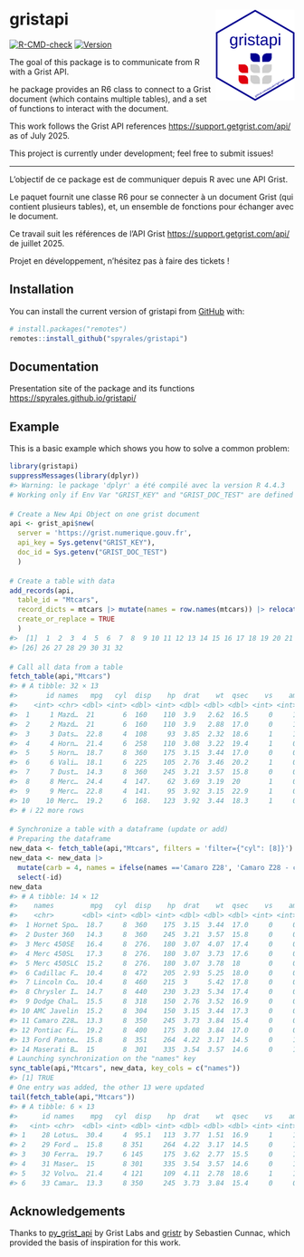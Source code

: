 
<!-- README.md is generated from README.Rmd. Please edit that file -->

# gristapi <img src='man/figures/gristapi_logo.png' align="right" width="139px" />

<!-- badges: start -->

[![R-CMD-check](https://github.com/spyrales/gristapi/actions/workflows/R-CMD-check.yaml/badge.svg)](https://github.com/spyrales/gristapi/actions/workflows/R-CMD-check.yaml)
[![Version](https://img.shields.io/github/r-package/v/spyrales/gristapi?label=Version)](https://github.com/spyrales/gristapi/blob/main/DESCRIPTION)
<!-- badges: end -->

The goal of this package is to communicate from R with a Grist API.

he package provides an R6 class to connect to a Grist document (which
contains multiple tables), and a set of functions to interact with the
document.

This work follows the Grist API references
<https://support.getgrist.com/api/> as of July 2025.

This project is currently under development; feel free to submit issues!

------------------------------------------------------------------------

L’objectif de ce package est de communiquer depuis R avec une API Grist.

Le paquet fournit une classe R6 pour se connecter à un document Grist
(qui contient plusieurs tables), et, un ensemble de fonctions pour
échanger avec le document.

Ce travail suit les références de l’API Grist
<https://support.getgrist.com/api/> de juillet 2025.

Projet en développement, n’hésitez pas à faire des tickets !

## Installation

You can install the current version of gristapi from
[GitHub](https://github.com/) with:

``` r
# install.packages("remotes")
remotes::install_github("spyrales/gristapi")
```

## Documentation

Presentation site of the package and its functions
<https://spyrales.github.io/gristapi/>

## Example

This is a basic example which shows you how to solve a common problem:

``` r
library(gristapi)
suppressMessages(library(dplyr))
#> Warning: le package 'dplyr' a été compilé avec la version R 4.4.3
# Working only if Env Var "GRIST_KEY" and "GRIST_DOC_TEST" are defined

# Create a New Api Object on one grist document
api <- grist_api$new(
  server = 'https://grist.numerique.gouv.fr', 
  api_key = Sys.getenv("GRIST_KEY"), 
  doc_id = Sys.getenv("GRIST_DOC_TEST")
  )

# Create a table with data
add_records(api,
  table_id = "Mtcars",
  record_dicts = mtcars |> mutate(names = row.names(mtcars)) |> relocate(names),
  create_or_replace = TRUE
  )
#>  [1]  1  2  3  4  5  6  7  8  9 10 11 12 13 14 15 16 17 18 19 20 21 22 23 24 25
#> [26] 26 27 28 29 30 31 32

# Call all data from a table
fetch_table(api,"Mtcars")
#> # A tibble: 32 × 13
#>       id names   mpg   cyl  disp    hp  drat    wt  qsec    vs    am  gear  carb
#>    <int> <chr> <dbl> <int> <dbl> <int> <dbl> <dbl> <dbl> <int> <int> <int> <int>
#>  1     1 Mazd…  21       6  160    110  3.9   2.62  16.5     0     1     4     4
#>  2     2 Mazd…  21       6  160    110  3.9   2.88  17.0     0     1     4     4
#>  3     3 Dats…  22.8     4  108     93  3.85  2.32  18.6     1     1     4     1
#>  4     4 Horn…  21.4     6  258    110  3.08  3.22  19.4     1     0     3     1
#>  5     5 Horn…  18.7     8  360    175  3.15  3.44  17.0     0     0     3     2
#>  6     6 Vali…  18.1     6  225    105  2.76  3.46  20.2     1     0     3     1
#>  7     7 Dust…  14.3     8  360    245  3.21  3.57  15.8     0     0     3     4
#>  8     8 Merc…  24.4     4  147.    62  3.69  3.19  20       1     0     4     2
#>  9     9 Merc…  22.8     4  141.    95  3.92  3.15  22.9     1     0     4     2
#> 10    10 Merc…  19.2     6  168.   123  3.92  3.44  18.3     1     0     4     4
#> # ℹ 22 more rows

# Synchronize a table with a dataframe (update or add)
# Preparing the dataframe
new_data <- fetch_table(api,"Mtcars", filters = 'filter={"cyl": [8]}')
new_data <- new_data |> 
  mutate(carb = 4, names = ifelse(names =='Camaro Z28', 'Camaro Z28 - custom', names)) |> 
  select(-id)
new_data
#> # A tibble: 14 × 12
#>    names         mpg   cyl  disp    hp  drat    wt  qsec    vs    am  gear  carb
#>    <chr>       <dbl> <int> <dbl> <int> <dbl> <dbl> <dbl> <int> <int> <int> <dbl>
#>  1 Hornet Spo…  18.7     8  360    175  3.15  3.44  17.0     0     0     3     4
#>  2 Duster 360   14.3     8  360    245  3.21  3.57  15.8     0     0     3     4
#>  3 Merc 450SE   16.4     8  276.   180  3.07  4.07  17.4     0     0     3     4
#>  4 Merc 450SL   17.3     8  276.   180  3.07  3.73  17.6     0     0     3     4
#>  5 Merc 450SLC  15.2     8  276.   180  3.07  3.78  18       0     0     3     4
#>  6 Cadillac F…  10.4     8  472    205  2.93  5.25  18.0     0     0     3     4
#>  7 Lincoln Co…  10.4     8  460    215  3     5.42  17.8     0     0     3     4
#>  8 Chrysler I…  14.7     8  440    230  3.23  5.34  17.4     0     0     3     4
#>  9 Dodge Chal…  15.5     8  318    150  2.76  3.52  16.9     0     0     3     4
#> 10 AMC Javelin  15.2     8  304    150  3.15  3.44  17.3     0     0     3     4
#> 11 Camaro Z28…  13.3     8  350    245  3.73  3.84  15.4     0     0     3     4
#> 12 Pontiac Fi…  19.2     8  400    175  3.08  3.84  17.0     0     0     3     4
#> 13 Ford Pante…  15.8     8  351    264  4.22  3.17  14.5     0     1     5     4
#> 14 Maserati B…  15       8  301    335  3.54  3.57  14.6     0     1     5     4
# Launching synchronization on the "names" key
sync_table(api,"Mtcars", new_data, key_cols = c("names"))
#> [1] TRUE
# One entry was added, the other 13 were updated
tail(fetch_table(api,"Mtcars"))
#> # A tibble: 6 × 13
#>      id names    mpg   cyl  disp    hp  drat    wt  qsec    vs    am  gear  carb
#>   <int> <chr>  <dbl> <int> <dbl> <int> <dbl> <dbl> <dbl> <int> <int> <int> <int>
#> 1    28 Lotus…  30.4     4  95.1   113  3.77  1.51  16.9     1     1     5     2
#> 2    29 Ford …  15.8     8 351     264  4.22  3.17  14.5     0     1     5     4
#> 3    30 Ferra…  19.7     6 145     175  3.62  2.77  15.5     0     1     5     6
#> 4    31 Maser…  15       8 301     335  3.54  3.57  14.6     0     1     5     4
#> 5    32 Volvo…  21.4     4 121     109  4.11  2.78  18.6     1     1     4     2
#> 6    33 Camar…  13.3     8 350     245  3.73  3.84  15.4     0     0     3     4
```

## Acknowledgements

Thanks to [py_grist_api](https://github.com/gristlabs/py_grist_api) by
Grist Labs and [gristr](https://forge.ird.fr/phim/cunnac/gristr) by
Sebastien Cunnac, which provided the basis of inspiration for this work.
